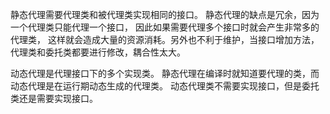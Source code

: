 静态代理需要代理类和被代理类实现相同的接口。
静态代理的缺点是冗余，因为一个代理类只能代理一个接口，
因此如果需要代理多个接口时就会产生非常多的代理类，
这样就会造成大量的资源消耗。另外也不利于维护，当接口增加方法，
代理类和委托类都要进行修改，耦合性太大。

动态代理是代理接口下的多个实现类。
静态代理在编译时就知道要代理的类，而动态代理是在运行期动态生成的代理类。
动态代理类不需要实现接口，但是委托类还是需要实现接口。